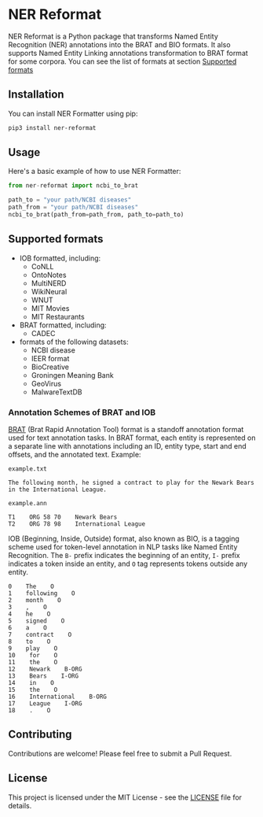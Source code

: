 # NER Reformat

NER Reformat is a Python package that transforms Named Entity Recognition (NER) annotations into the BRAT and BIO formats. It also supports Named Entity Linking annotations transformation to BRAT format for some corpora. You can see the list of formats at section [Supported formats](#supported-formats)


## Installation

You can install NER Formatter using pip:
```bash
pip3 install ner-reformat
```

## Usage

Here's a basic example of how to use NER Formatter:
```python
from ner-reformat import ncbi_to_brat

path_to = "your path/NCBI diseases"
path_from = "your path/NCBI diseases"
ncbi_to_brat(path_from=path_from, path_to=path_to)
```

## Supported formats

- IOB formatted, including:
   - CoNLL
   - OntoNotes
   - MultiNERD
   - WikiNeural
   - WNUT
   - MIT Movies
   - MIT Restaurants
- BRAT formatted, including:
  - CADEC
- formats of the following datasets:
  - NCBI disease
  - IEER format
  - BioCreative
  - Groningen Meaning Bank
  - GeoVirus
  - MalwareTextDB

### Annotation Schemes of BRAT and IOB

[BRAT](https://brat.nlplab.org/) (Brat Rapid Annotation Tool) format is a standoff annotation format used for text annotation tasks. In BRAT format, each entity is represented on a separate line with annotations including an ID, entity type, start and end offsets, and the annotated text. Example:
```
example.txt

The following month, he signed a contract to play for the Newark Bears in the International League.
```
```
example.ann

T1    ORG 58 70    Newark Bears
T2    ORG 78 98    International League
```

IOB (Beginning, Inside, Outside) format, also known as BIO, is a tagging scheme used for token-level annotation in NLP tasks like Named Entity Recognition. The `B-` prefix indicates the beginning of an entity, `I-` prefix indicates a token inside an entity, and `O` tag represents tokens outside any entity.

```
0    The    O
1    following    O
2    month    O
3    ,    O
4    he    O
5    signed    O
6    a    O
7    contract    O
8    to    O
9    play    O
10    for    O
11    the    O
12    Newark    B-ORG
13    Bears    I-ORG
14    in    O
15    the    O
16    International    B-ORG
17    League    I-ORG
18    .    O
```

## Contributing

Contributions are welcome! Please feel free to submit a Pull Request.

## License

This project is licensed under the MIT License - see the [LICENSE](LICENSE) file for details.
